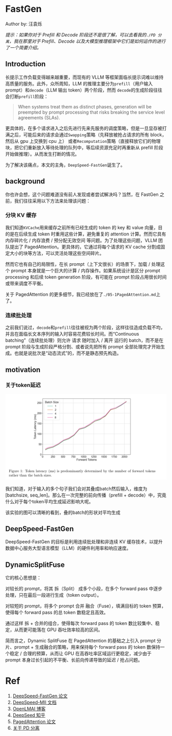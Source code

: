 # FastGen
Author by: 汪袁烁


*提示：如果你对于 Prefill 和 Decode 阶段还不是很了解，可以去看我的`./PD 分离`，我在那里对于 Prefill、Decode 以及大模型推理框架中它们是如何运作的进行了一个简要介绍。*

## Introduction

长提示工作负载变得越来越重要，而现有的 VLLM 等框架面临长提示词难以维持高质量的服务。此外，众所周知，LLM 的推理主要分为`prefill`（用户输入 prompt）和`decode`（LLM 输出 token）两个阶段，然而 `decode`的生成阶段往往会打断`prefill`阶段：

>When systems treat them as distinct
>phases, generation will be preempted by prompt processing that risks breaking the service level
>agreements (SLAs).

更具体的，在多个请求进入之后先进行先来先服务的调度策略，但是一旦显存被打满之后，可能后来的请求会通过`Swapping`策略（先释放被抢占请求的所有 block，然后从 gpu 上交换到 cpu 上）
或者`Recomputation`策略（直接释放它们的物理块，把它们重新放入等待处理的队列中，等后续资源充足时再重新从 prefill 阶段开始做推理）。从而发生打断的情况。

为了解决该痛点，本文的主角，`DeepSpeed-FastGen`诞生了。


## background

你也许会想，这个问题难道没有前人发现或者尝试解决吗？当然，在 FastGen 之前，我们往往采用以下方法来处理该问题：

### 分块 KV 缓存

我们知道`KVCache`用来缓存之前所有已经生成的 token 的 key 和 value 向量，目的是在后续生成 token 时重用这些计算，避免重复的 attention 计算。然而它具有
内存碎片化 / 内存浪费 / 预分配无效空间 等问题。为了处理这些问题，VLLM 团队提出了 PagedAttention。更具体的，它通过将每个请求的 KV cache 分割成固定大小的块等方法，可以灵活处理这些空间碎片。

然而它也有自己的局限性，在长 prompt（上下文很长）的场景下，加载 / 处理这个 prompt 本身就是一个巨大的计算 / 内存操作。如果系统设计是区分 prompt processing 和后续 token generation 阶段，有可能在 prompt 阶段占用很长时间或带来调度不平衡。

关于 PagedAttention 的更多细节，我已经放在了`./05-1PagedAttention.md`上了。


### 连续批处理

之前我们说过，`decode`和`prefill`往往被视为两个阶段，这样往往造成负载不均，并且在面临长文本序列的输入时容易花费较长时间。而“Continuous batching”（连续批处理）则允许 请求 随时加入 / 离开 运行的 batch，而不是在 prompt 阶段与生成阶段严格分割、或者说先把所有 prompt 全部处理完才开始生成。也就是说批次是“动态流式”的，而不是静态预先构造。

## motivation

### 关于token延迟

![](./images/05%20TokenLatency.png)

我们知道，对于输入的多个句子我们会对其叠成batch然后输入，维度为[batchsize, seq_len]。那么在一次完整的前向传播（prefill + decode）中，究竟什么对于每个token平均生成延迟影响大呢。

该实验的图可以清晰的看到，叠的batch的形状对平均生成


## DeepSpeed-FastGen

DeepSpeed-FastGen 的目标是利用连续批处理和非连续 KV 缓存技术，以提升数据中心服务大型语言模型（LLM）的硬件利用率和响应速度。

## DynamicSplitFuse


它的核心思想是：

对较长的 prompt，将其 拆（Split） 成多个小段，在多个 forward pass 中逐步处理，只在最后一段进行生成（token output）。

对较短的 prompt，将多个 prompt 合并 融合（Fuse），填满目标的 token 预算，使得每个 forward pass 的总 token 数稳定且高效。

通过这样 拆 + 合并的组合，使得每次 forward pass 的 token 数比较集中、稳定，从而更可能落在 GPU 吞吐效率较高的区间。

简而言之，Dynamic SplitFuse 在 PagedAttention 的基础之上引入 prompt 分片、prompt + 生成融合的策略，用来保持每个 forward pass 的 token 数保持一个稳定 / 合理的预算，从而让 GPU 在高吞吐率区域运行更稳定，减少由于 prompt 本身过长引起的不平衡、长前向传递导致的延迟 / 抢占问题。




# Ref

1. [DeepSpeed-FastGen 论文](https://arxiv.org/pdf/2401.08671v1)
2. [DeepSpeed-MII 文档](https://deepspeed-mii.readthedocs.io/en/rtd-staging/)
3. [OpenLMAI 博客](https://openlm.ai/deepspeed-fastgen/)
4. [DeepSeed 知乎](https://zhuanlan.zhihu.com/p/665494115)
5. [PagedAttention 论文](https://arxiv.org/pdf/2309.06180)
6. [关于 PD 分离](https://www.bilibili.com/video/BV1wcdbYwE6s?spm_id_from=333.788.videopod.sections&vd_source=8a4545c25a1c1192fb4e7e037876e6f4)

